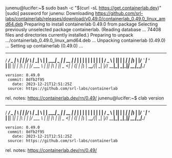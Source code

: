 junenu@lucifer:~$ sudo bash -c "$(curl -sL https://get.containerlab.dev)"
[sudo] password for junenu:
Downloading https://github.com/srl-labs/containerlab/releases/download/v0.49.0/containerlab_0.49.0_linux_amd64.deb
Preparing to install containerlab 0.49.0 from package
Selecting previously unselected package containerlab.
(Reading database ... 74408 files and directories currently installed.)
Preparing to unpack .../containerlab_0.49.0_linux_amd64.deb ...
Unpacking containerlab (0.49.0) ...
Setting up containerlab (0.49.0) ...
  ____ ___  _   _ _____  _    ___ _   _ _____ ____  _       _
 / ___/ _ \| \ | |_   _|/ \  |_ _| \ | | ____|  _ \| | __ _| |__
| |  | | | |  \| | | | / _ \  | ||  \| |  _| | |_) | |/ _` | '_ \
| |__| |_| | |\  | | |/ ___ \ | || |\  | |___|  _ <| | (_| | |_) |
 \____\___/|_| \_| |_/_/   \_\___|_| \_|_____|_| \_\_|\__,_|_.__/

    version: 0.49.0
     commit: 8dfb2f95
       date: 2023-12-21T12:51:25Z
     source: https://github.com/srl-labs/containerlab
 rel. notes: https://containerlab.dev/rn/0.49/
junenu@lucifer:~$ clab version
  ____ ___  _   _ _____  _    ___ _   _ _____ ____  _       _
 / ___/ _ \| \ | |_   _|/ \  |_ _| \ | | ____|  _ \| | __ _| |__
| |  | | | |  \| | | | / _ \  | ||  \| |  _| | |_) | |/ _` | '_ \
| |__| |_| | |\  | | |/ ___ \ | || |\  | |___|  _ <| | (_| | |_) |
 \____\___/|_| \_| |_/_/   \_\___|_| \_|_____|_| \_\_|\__,_|_.__/

    version: 0.49.0
     commit: 8dfb2f95
       date: 2023-12-21T12:51:25Z
     source: https://github.com/srl-labs/containerlab
 rel. notes: https://containerlab.dev/rn/0.49/